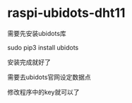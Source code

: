 # raspi-ubidots-dht11

需要先安装ubidots库
 
 sudo pip3 install ubidots
 
 安装完成就好了
 
 需要去ubidots官网设定数据点
 
 修改程序中的key就可以了

